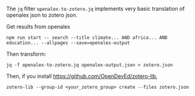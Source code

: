 The `jq` filter `openalex-to-zotero.jq` implements very basic translation of openalex json to zotero json.

Get results from openalex
```
npm run start -- search --title climate... AND africa... AND education... --allpages --save=openalex-output
```
Then transform:
```
jq -f openalex-to-zotero.jq openalex-output.json > zotero.json
```
Then, if you install https://github.com/OpenDevEd/zotero-lib,
```
zotero-lib --group-id <your_zotero_group> create --files zotero.json
```
